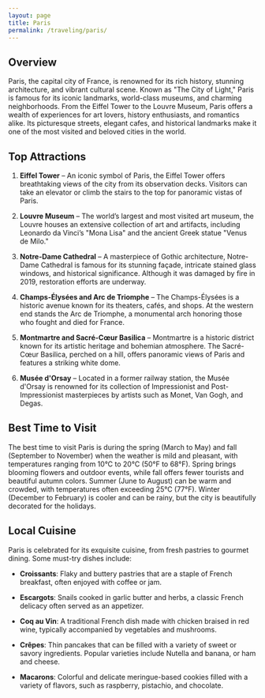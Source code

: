 ```yaml
---
layout: page
title: Paris
permalink: /traveling/paris/
---
```

<style>
.page-header {
    background-image: url('https://github.com/user-attachments/assets/7d08d474-b376-4edc-9870-6cec71b79178');
    background-size: cover; /* Ensures the image covers the entire header */
    background-position: center; /* Centers the image */
    height: 300px; /* Adjust the height as necessary */
    display: flex;
    align-items: center;
    justify-content: center;
    color: white; /* Adjust text color */
    text-shadow: 2px 2px 4px rgba(0, 0, 0, 0.7); /* Optional shadow for text readability */
}
</style>
## Overview
Paris, the capital city of France, is renowned for its rich history, stunning architecture, and vibrant cultural scene. Known as "The City of Light," Paris is famous for its iconic landmarks, world-class museums, and charming neighborhoods. From the Eiffel Tower to the Louvre Museum, Paris offers a wealth of experiences for art lovers, history enthusiasts, and romantics alike. Its picturesque streets, elegant cafes, and historical landmarks make it one of the most visited and beloved cities in the world.

## Top Attractions
1. **Eiffel Tower** – An iconic symbol of Paris, the Eiffel Tower offers breathtaking views of the city from its observation decks. Visitors can take an elevator or climb the stairs to the top for panoramic vistas of Paris.

2. **Louvre Museum** – The world’s largest and most visited art museum, the Louvre houses an extensive collection of art and artifacts, including Leonardo da Vinci’s "Mona Lisa" and the ancient Greek statue "Venus de Milo."

3. **Notre-Dame Cathedral** – A masterpiece of Gothic architecture, Notre-Dame Cathedral is famous for its stunning façade, intricate stained glass windows, and historical significance. Although it was damaged by fire in 2019, restoration efforts are underway.

4. **Champs-Élysées and Arc de Triomphe** – The Champs-Élysées is a historic avenue known for its theaters, cafés, and shops. At the western end stands the Arc de Triomphe, a monumental arch honoring those who fought and died for France.

5. **Montmartre and Sacré-Cœur Basilica** – Montmartre is a historic district known for its artistic heritage and bohemian atmosphere. The Sacré-Cœur Basilica, perched on a hill, offers panoramic views of Paris and features a striking white dome.

6. **Musée d'Orsay** – Located in a former railway station, the Musée d'Orsay is renowned for its collection of Impressionist and Post-Impressionist masterpieces by artists such as Monet, Van Gogh, and Degas.

## Best Time to Visit
The best time to visit Paris is during the spring (March to May) and fall (September to November) when the weather is mild and pleasant, with temperatures ranging from 10°C to 20°C (50°F to 68°F). Spring brings blooming flowers and outdoor events, while fall offers fewer tourists and beautiful autumn colors. Summer (June to August) can be warm and crowded, with temperatures often exceeding 25°C (77°F). Winter (December to February) is cooler and can be rainy, but the city is beautifully decorated for the holidays.

## Local Cuisine
Paris is celebrated for its exquisite cuisine, from fresh pastries to gourmet dining. Some must-try dishes include:

- **Croissants**: Flaky and buttery pastries that are a staple of French breakfast, often enjoyed with coffee or jam.

- **Escargots**: Snails cooked in garlic butter and herbs, a classic French delicacy often served as an appetizer.

- **Coq au Vin**: A traditional French dish made with chicken braised in red wine, typically accompanied by vegetables and mushrooms.

- **Crêpes**: Thin pancakes that can be filled with a variety of sweet or savory ingredients. Popular varieties include Nutella and banana, or ham and cheese.

- **Macarons**: Colorful and delicate meringue-based cookies filled with a variety of flavors, such as raspberry, pistachio, and chocolate.

